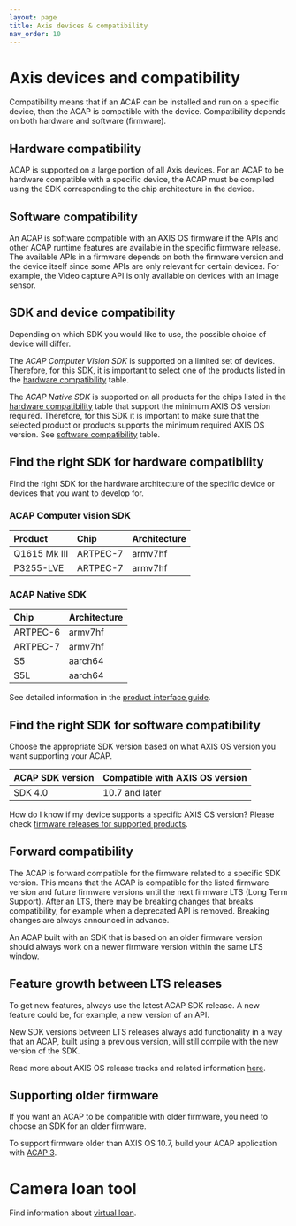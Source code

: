 ```yaml
---
layout: page
title: Axis devices & compatibility
nav_order: 10
---
```


# Axis devices and compatibility
Compatibility means that if an ACAP can be installed and run on a specific
device, then the ACAP is compatible with the device. Compatibility depends on
both hardware and software (firmware).

## Hardware compatibility
ACAP is supported on a large portion of all Axis devices. For an ACAP to be
hardware compatible with a specific device, the ACAP must be compiled using the
SDK corresponding to the chip architecture in the device.

## Software compatibility
An ACAP is software compatible with an AXIS OS firmware if the APIs and other
ACAP runtime features are available in the specific firmware release. The
available APIs in a firmware depends on both the firmware version and the
device itself since some APIs are only relevant for certain devices. For
example, the Video capture API is only available on devices with an image
sensor.

## SDK and device compatibility
Depending on which SDK you would like to use, the possible choice of device
will differ.

The *ACAP Computer Vision SDK* is supported on a limited set of devices.
Therefore, for this SDK, it is important to select one of the products listed
in the [hardware compatibility](#acap-computer-vision-sdk) table.

The *ACAP Native SDK* is supported on all products for the chips listed in the
[hardware compatibility](#acap-native-sdk) table that support the minimum AXIS
OS version required. Therefore, for this SDK it is important to make sure that
the selected product or products supports the minimum required AXIS OS version.
See [software compatibility](#find-the-right-sdk-for-software-compatibility)
table.

## Find the right SDK for hardware compatibility
Find the right SDK for the hardware architecture of the specific device or
devices that you want to develop for.

### ACAP Computer vision SDK

Product      | Chip     | Architecture
:----------- | :------- | :-----------
Q1615 Mk III | ARTPEC-7 | armv7hf
P3255-LVE    | ARTPEC-7 | armv7hf

### ACAP Native SDK

Chip     | Architecture
:------- | :-----------
ARTPEC-6 | armv7hf
ARTPEC-7 | armv7hf
S5       | aarch64
S5L      | aarch64

See detailed information in the [product interface
guide](https://www.axis.com/developer-community/product-interface-guide).

## Find the right SDK for software compatibility
Choose the appropriate SDK version based on what AXIS OS version you want
supporting your ACAP.

ACAP SDK version | Compatible with AXIS OS version
:--------------- | :----------
SDK 4.0          | 10.7 and later

How do I know if my device supports a specific AXIS OS version? Please check
[firmware releases for supported
products](https://www.axis.com/support/firmware).

## Forward compatibility
The ACAP is forward compatible for the firmware related to a specific SDK
version. This means that the ACAP is compatible for the listed firmware version
and future firmware versions until the next firmware LTS (Long Term Support).
After an LTS, there may be breaking changes that breaks compatibility, for
example when a deprecated API is removed. Breaking changes are always announced
in advance.

An ACAP built with an SDK that is based on an older firmware version should
always work on a newer firmware version within the same LTS window.


## Feature growth between LTS releases
To get new features, always use the latest ACAP SDK release. A new feature
could be, for example, a new version of an API.

New SDK versions between LTS releases always add functionality in a way that an
ACAP, built using a previous version, will still compile with the new version
of the SDK.

Read more about AXIS OS release tracks and related information
[here](https://www.axis.com/products/online-manual/00000).

## Supporting older firmware
If you want an ACAP to be compatible with older firmware, you need to choose an
SDK for an older firmware.

To support firmware older than AXIS OS 10.7, build your ACAP application with
[ACAP 3](https://help.axis.com/acap-3-developer-guide).

# Camera loan tool
Find information about [virtual
loan](https://www.axis.com/developer-community/virtual-loan-tool).